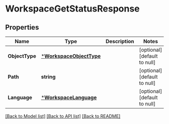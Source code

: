 # WorkspaceGetStatusResponse

## Properties
Name | Type | Description | Notes
------------ | ------------- | ------------- | -------------
**ObjectType** | [***WorkspaceObjectType**](WorkspaceObjectType.md) |  | [optional] [default to null]
**Path** | **string** |  | [optional] [default to null]
**Language** | [***WorkspaceLanguage**](WorkspaceLanguage.md) |  | [optional] [default to null]

[[Back to Model list]](../README.md#documentation-for-models) [[Back to API list]](../README.md#documentation-for-api-endpoints) [[Back to README]](../README.md)



